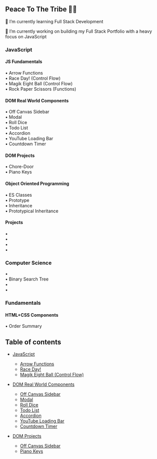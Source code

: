 <h2>Peace To The Tribe 🙏🏾</h2>
🌱 I’m currently learning Full Stack Development

🔭 I’m currently working on building my Full Stack Portfolio with a heavy focus on JavaScript
<h3>JavaScript</h3>
<h4>JS Fundamentals</h4>
• Arrow Functions <br>
• Race Day! (Control Flow) <br>
• Magik Eight Ball (Control Flow) <br>
• Rock Paper Scissors (Functions) <br>

<h4>DOM Real World Components</h4>
• Off Canvas Sidebar <br>
• Modal <br>
• Roll Dice <br>
• Todo List <br>
• Accordion <br>
• YouTube Loading Bar <br>
• Countdown Timer <br>

<h4>DOM Projects</h4>
• Chore-Door <br>
• Piano Keys <br>

<h4>Object Oriented Programming</h4>
• ES Classes <br>
• Prototype <br>
• Inheritance <br>
• Prototypical Inheritance <br>

<h4>Projects</h4>
• <br>
• <br>
• <br>
• <br>

<h3>Computer Science</h3>
• <br>
• Binary Search Tree <br>
• <br>
• <br>

<h3>Fundamentals</h3>
<h4>HTML+CSS Components</h4>
• Order Summary <br>

## Table of contents
 
- [JavaScript](#js-fundamentals)
  - [Arrow Functions](#arrow-functions)
  - [Race Day!](#race-day)
  - [Magik Eight Ball (Control Flow)](#magik-eight-ball)

- [DOM Real World Components](#dom-components)
  - [Off Canvas Sidebar](#off-canvas-sidebar)
  - [Modal](#modal)
  - [Roll Dice](#roll-dice)
  - [Todo List](#todo-list)
  - [Accordion](#accordion)
  - [YouTube Loading Bar](#youtube-bar)
  - [Countdown Timer](#countdown-timer)
- [DOM Projects](#dom-projects)
  - [Off Canvas Sidebar](#chore-door)
  - [Piano Keys](#piano-keys)
